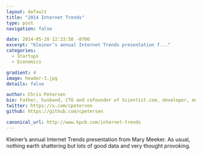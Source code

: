 ```yaml
---
layout: default
title: "2014 Internet Trends"
type: post
navigation: false

date: 2014-05-28 12:33:58 -0700
excerpt: "Kleiner’s annual Internet Trends presentation f..."
categories:
  - Startups
  - Economics

gradient: 4
image: header-3.jpg
details: false

author: Chris Petersen
bio: Father, husband, CTO and cofounder of Scientist.com, developer, entrepreneur and technologist.
twitter: https://x.com/cpetersen
github: https://github.com/cpetersen

canonical_url: http://www.kpcb.com/internet-trends
---
```



Kleiner’s annual Internet Trends presentation from Mary Meeker. As usual, nothing earth shattering but lots of good data and very thought provoking.

